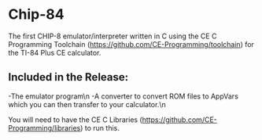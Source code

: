 # Chip-84
The first CHIP-8 emulator/interpreter written in C using the CE C Programming Toolchain (https://github.com/CE-Programming/toolchain) for the TI-84 Plus CE calculator.

## Included in the Release:
  -The emulator program\n
  -A converter to convert ROM files to AppVars which you can then transfer to your calculator.\n

You will need to have the CE C Libraries (https://github.com/CE-Programming/libraries) to run this.
